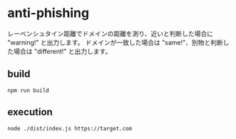 # anti-phishing

レーベンシュタイン距離でドメインの距離を測り、近いと判断した場合に "warning!" と出力します。
ドメインが一致した場合は "same!"、別物と判断した場合は "different!" と出力します。

## build

`npm run build`

## execution

`node ./dist/index.js https://target.com`